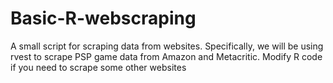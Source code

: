 # Basic-R-webscraping
A small script for scraping data from websites. Specifically, we will be using rvest to scrape PSP game data from Amazon and Metacritic. Modify R code if you need to scrape some other websites 
